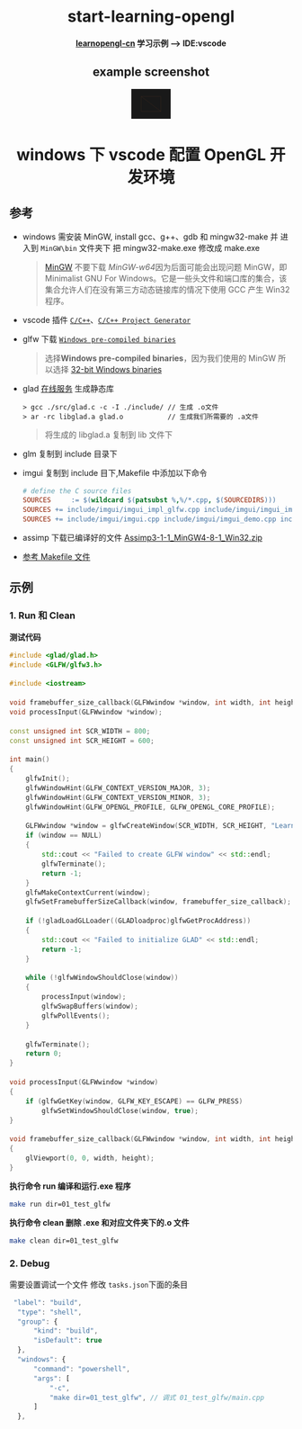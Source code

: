 <div
    style="width: auto; text-align: center; margin: 0 auto; padding: 0"
>
    <h1 align="center">start-learning-opengl</h1>
    <h4 align="center">
        <span>
            <a href="https://learnopengl-cn.github.io/"
                >learnopengl-cn</a
            >
            学习示例 --> IDE:vscode
        </span>
    </h4>
    <h2 align="center">example screenshot</h2>
    <div align="center">
            <a
                style="margin: 10px"
                href="./src/01_hello_window/"
                title="41-Bloom"
                ><img
                    src="./static/images/02_hello_triangle_line.png"
                    width="14%"
                    alt="41-Bloom"
            /></a>
    </div>

</div>

<div>
    <h1 align="center"> windows 下 vscode 配置 OpenGL 开发环境
    </h1>
</div>

## 参考

-   windows 需安装 MinGW, install gcc、g++、gdb 和 mingw32-make 并 进入到 `MinGW\bin` 文件夹下 把 mingw32-make.exe 修改成 make.exe

    > [MinGW](https://sourceforge.net/projects/mingw/) 不要下载 *MinGW-w64*因为后面可能会出现问题
    > MinGW，即 Minimalist GNU For Windows。它是一些头文件和端口库的集合，该集合允许人们在没有第三方动态链接库的情况下使用 GCC 产生 Win32 程序。

-   vscode 插件 [`C/C++`](https://marketplace.visualstudio.com/items?itemName=ms-vscode.cpptools)、[`C/C++ Project Generator`](https://marketplace.visualstudio.com/items?itemName=danielpinto8zz6.c-cpp-project-generator)

-   glfw 下载 [`Windows pre-compiled binaries`](https://www.glfw.org/download.html)

    > 选择**Windows pre-compiled binaries**，因为我们使用的 MinGW 所以选择 [32-bit Windows binaries](https://github.com/glfw/glfw/releases/download/3.3.4/glfw-3.3.4.bin.WIN32.zip)

-   glad [在线服务](https://glad.dav1d.de/) 生成静态库
    ```
    > gcc ./src/glad.c -c -I ./include/ // 生成 .o文件
    > ar -rc libglad.a glad.o           // 生成我们所需要的 .a文件
    ```
    > 将生成的 libglad.a 复制到 lib 文件下
-   glm 复制到 include 目录下

-   imgui 复制到 include 目下,Makefile 中添加以下命令
    ```mk
    # define the C source files
    SOURCES		:= $(wildcard $(patsubst %,%/*.cpp, $(SOURCEDIRS)))
    SOURCES	+= include/imgui/imgui_impl_glfw.cpp include/imgui/imgui_impl_opengl3.cpp
    SOURCES	+= include/imgui/imgui.cpp include/imgui/imgui_demo.cpp include/imgui/imgui_draw.cpp include/imgui/imgui_widgets.cpp
    ```
-   assimp 下载已编译好的文件 [Assimp3-1-1_MinGW4-8-1_Win32.zip](https://www.mediafire.com/file/jjiv41rv8euy3dt/Assimp3-1-1_MinGW4-8-1_Win32.zip/file)

-   [参考 Makefile 文件](https://github.com/yocover/start-learning-opengl/blob/main/Makefile)

## 示例

### 1. Run 和 Clean

**测试代码**

```c++
#include <glad/glad.h>
#include <GLFW/glfw3.h>

#include <iostream>

void framebuffer_size_callback(GLFWwindow *window, int width, int height);
void processInput(GLFWwindow *window);

const unsigned int SCR_WIDTH = 800;
const unsigned int SCR_HEIGHT = 600;

int main()
{
	glfwInit();
	glfwWindowHint(GLFW_CONTEXT_VERSION_MAJOR, 3);
	glfwWindowHint(GLFW_CONTEXT_VERSION_MINOR, 3);
	glfwWindowHint(GLFW_OPENGL_PROFILE, GLFW_OPENGL_CORE_PROFILE);

	GLFWwindow *window = glfwCreateWindow(SCR_WIDTH, SCR_HEIGHT, "LearnOpenGL", NULL, NULL);
	if (window == NULL)
	{
		std::cout << "Failed to create GLFW window" << std::endl;
		glfwTerminate();
		return -1;
	}
	glfwMakeContextCurrent(window);
	glfwSetFramebufferSizeCallback(window, framebuffer_size_callback);

	if (!gladLoadGLLoader((GLADloadproc)glfwGetProcAddress))
	{
		std::cout << "Failed to initialize GLAD" << std::endl;
		return -1;
	}

	while (!glfwWindowShouldClose(window))
	{
		processInput(window);
		glfwSwapBuffers(window);
		glfwPollEvents();
	}

	glfwTerminate();
	return 0;
}

void processInput(GLFWwindow *window)
{
	if (glfwGetKey(window, GLFW_KEY_ESCAPE) == GLFW_PRESS)
		glfwSetWindowShouldClose(window, true);
}

void framebuffer_size_callback(GLFWwindow *window, int width, int height)
{
	glViewport(0, 0, width, height);
}
```

**执行命令 run 编译和运行.exe 程序**

```Bash
make run dir=01_test_glfw
```

**执行命令 clean 删除 .exe 和对应文件夹下的.o 文件**

```Bash
make clean dir=01_test_glfw
```

### 2. Debug

需要设置调试一个文件 修改 `tasks.json`下面的条目

```js
 "label": "build",
  "type": "shell",
  "group": {
      "kind": "build",
      "isDefault": true
  },
  "windows": {
      "command": "powershell",
      "args": [
          "-c",
          "make dir=01_test_glfw", // 调式 01_test_glfw/main.cpp
      ]
  },
```
